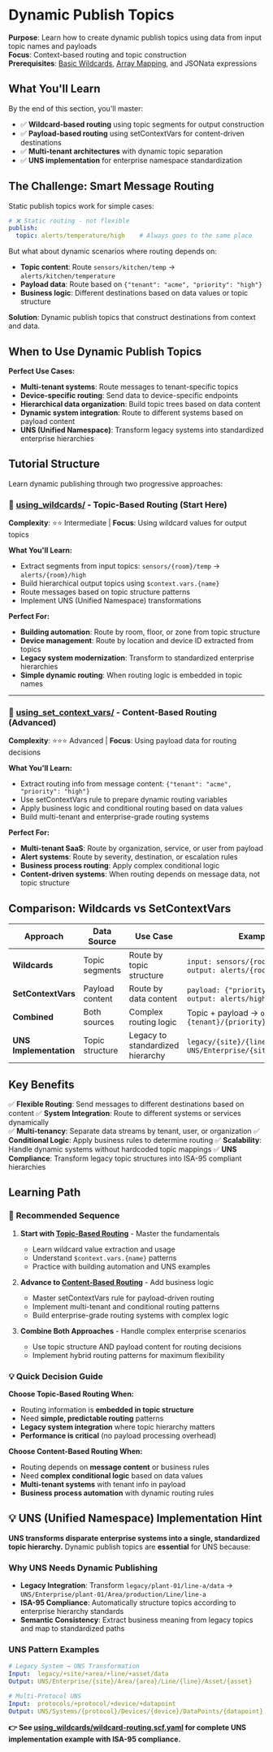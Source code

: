 # Dynamic Publish Topics

**Purpose**: Learn how to create dynamic publish topics using data from input topic names and payloads  
**Focus**: Context-based routing and topic construction  
**Prerequisites**: [Basic Wildcards](../01_basic_wildcards/), [Array Mapping](../02_array/), and JSONata expressions

## What You'll Learn

By the end of this section, you'll master:
- ✅ **Wildcard-based routing** using topic segments for output construction  
- ✅ **Payload-based routing** using setContextVars for content-driven destinations
- ✅ **Multi-tenant architectures** with dynamic topic separation
- ✅ **UNS implementation** for enterprise namespace standardization

## The Challenge: Smart Message Routing

Static publish topics work for simple cases:
```yaml
# ❌ Static routing - not flexible
publish:
  topic: alerts/temperature/high    # Always goes to the same place
```

But what about dynamic scenarios where routing depends on:
- **Topic content**: Route `sensors/kitchen/temp` → `alerts/kitchen/temperature`  
- **Payload data**: Route based on `{"tenant": "acme", "priority": "high"}`
- **Business logic**: Different destinations based on data values or topic structure

**Solution**: Dynamic publish topics that construct destinations from context and data.

## When to Use Dynamic Publish Topics

**Perfect Use Cases:**
- **Multi-tenant systems**: Route messages to tenant-specific topics
- **Device-specific routing**: Send data to device-specific endpoints
- **Hierarchical data organization**: Build topic trees based on data content
- **Dynamic system integration**: Route to different systems based on payload content
- **UNS (Unified Namespace)**: Transform legacy systems into standardized enterprise hierarchies

## Tutorial Structure

Learn dynamic publishing through two progressive approaches:

### 📁 [using_wildcards/](using_wildcards/) - Topic-Based Routing (Start Here)
**Complexity**: ⭐⭐ Intermediate | **Focus**: Using wildcard values for output topics

**What You'll Learn:**
- Extract segments from input topics: `sensors/{room}/temp` → `alerts/{room}/high`
- Build hierarchical output topics using `$context.vars.{name}` 
- Route messages based on topic structure patterns
- Implement UNS (Unified Namespace) transformations

**Perfect For:**
- **Building automation**: Route by room, floor, or zone from topic structure
- **Device management**: Route by location and device ID extracted from topics  
- **Legacy system modernization**: Transform to standardized enterprise hierarchies
- **Simple dynamic routing**: When routing logic is embedded in topic names

---

### 📁 [using_set_context_vars/](using_set_context_vars/) - Content-Based Routing (Advanced)
**Complexity**: ⭐⭐⭐ Advanced | **Focus**: Using payload data for routing decisions

**What You'll Learn:**
- Extract routing info from message content: `{"tenant": "acme", "priority": "high"}`
- Use setContextVars rule to prepare dynamic routing variables
- Apply business logic and conditional routing based on data values
- Build multi-tenant and enterprise-grade routing systems

**Perfect For:**
- **Multi-tenant SaaS**: Route by organization, service, or user from payload
- **Alert systems**: Route by severity, destination, or escalation rules
- **Business process routing**: Apply complex conditional logic
- **Content-driven systems**: When routing depends on message data, not topic structure

## Comparison: Wildcards vs SetContextVars

| Approach | Data Source | Use Case | Example |
|----------|-------------|----------|---------|
| **Wildcards** | Topic segments | Route by topic structure | `input: sensors/{room}/temp` → `output: alerts/{room}/high` |
| **SetContextVars** | Payload content | Route by data content | `payload: {"priority": "high"}` → `output: alerts/high/notification` |
| **Combined** | Both sources | Complex routing logic | Topic + payload → `output: {tenant}/{priority}/{device}` |
| **UNS Implementation** | Topic structure | Legacy to standardized hierarchy | `legacy/{site}/{line}/data` → `UNS/Enterprise/{site}/Line/{line}` |

## Key Benefits

✅ **Flexible Routing**: Send messages to different destinations based on content
✅ **System Integration**: Route to different systems or services dynamically  
✅ **Multi-tenancy**: Separate data streams by tenant, user, or organization
✅ **Conditional Logic**: Apply business rules to determine routing
✅ **Scalability**: Handle dynamic systems without hardcoded topic mappings
✅ **UNS Compliance**: Transform legacy topic structures into ISA-95 compliant hierarchies

## Learning Path

### 🎯 **Recommended Sequence**

1. **Start with [Topic-Based Routing](using_wildcards/)** - Master the fundamentals
   - Learn wildcard value extraction and usage
   - Understand `$context.vars.{name}` patterns  
   - Practice with building automation and UNS examples

2. **Advance to [Content-Based Routing](using_set_context_vars/)** - Add business logic
   - Master setContextVars rule for payload-driven routing
   - Implement multi-tenant and conditional routing patterns
   - Build enterprise-grade routing systems with complex logic

3. **Combine Both Approaches** - Handle complex enterprise scenarios
   - Use topic structure AND payload content for routing decisions
   - Implement hybrid routing patterns for maximum flexibility

### 💡 **Quick Decision Guide**

**Choose Topic-Based Routing When:**
- Routing information is **embedded in topic structure**
- Need **simple, predictable routing** patterns
- **Legacy system integration** where topic hierarchy matters
- **Performance is critical** (no payload processing overhead)

**Choose Content-Based Routing When:**
- Routing depends on **message content** or business rules
- Need **complex conditional logic** based on data values
- **Multi-tenant systems** with tenant info in payload
- **Business process automation** with dynamic routing rules

## 💡 UNS (Unified Namespace) Implementation Hint

**UNS transforms disparate enterprise systems into a single, standardized topic hierarchy.** Dynamic publish topics are **essential** for UNS because:

### Why UNS Needs Dynamic Publishing
- **Legacy Integration**: Transform `legacy/plant-01/line-a/data` → `UNS/Enterprise/plant-01/Area/production/Line/line-a`
- **ISA-95 Compliance**: Automatically structure topics according to enterprise hierarchy standards
- **Semantic Consistency**: Extract business meaning from legacy topics and map to standardized paths

### UNS Pattern Examples
```yaml
# Legacy System → UNS Transformation
Input:  legacy/+site/+area/+line/+asset/data
Output: UNS/Enterprise/{site}/Area/{area}/Line/{line}/Asset/{asset}

# Multi-Protocol UNS
Input:  protocols/+protocol/+device/+datapoint
Output: UNS/Systems/{protocol}/Devices/{device}/DataPoints/{datapoint}
```

**👉 See [using_wildcards/wildcard-routing.scf.yaml](using_wildcards/wildcard-routing.scf.yaml) for complete UNS implementation example with ISA-95 compliance.**